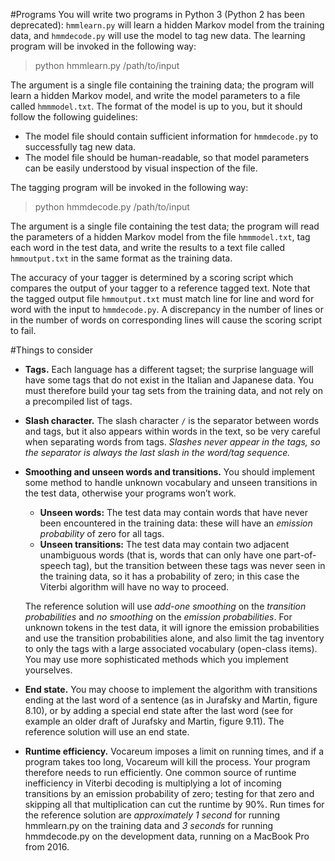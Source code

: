 #Programs
You will write two programs in Python 3 (Python 2 has been deprecated): `hmmlearn.py` will learn a hidden Markov model from the training data, and `hmmdecode.py` will use the model to tag new data.
The learning program will be invoked in the following way:

> python hmmlearn.py /path/to/input 

The argument is a single file containing the training data; the program will learn a hidden Markov model, and write the model parameters to a file called `hmmmodel.txt`. The format of the model is up to you, but it should follow the following guidelines:

- The model file should contain sufficient information for `hmmdecode.py` to successfully tag new data.
- The model file should be human-readable, so that model parameters can be easily understood by visual inspection of the file.

The tagging program will be invoked in the following way:

> python hmmdecode.py /path/to/input

The argument is a single file containing the test data; the program will read the parameters of a hidden Markov model from the file `hmmmodel.txt`, tag each word in the test data, and write the results to a text file called `hmmoutput.txt` in the same format as the training data.

The accuracy of your tagger is determined by a scoring script which compares the output of your tagger to a reference tagged text. Note that the tagged output file `hmmoutput.txt` must match line for line and word for word with the input to `hmmdecode.py`. A discrepancy in the number of lines or in the number of words on corresponding lines will cause the scoring script to fail.

#Things to consider

- **Tags.** Each language has a different tagset; the surprise language will have some tags that do not exist in the Italian and Japanese data. You must therefore build your tag sets from the training data, and not rely on a precompiled list of tags.
- **Slash character.** The slash character `/` is the separator between words and tags, but it also appears within words in the text, so be very careful when separating words from tags. *Slashes never appear in the tags, so the separator is always the last slash in the word/tag sequence.*
- **Smoothing and unseen words and transitions.** You should implement some method to handle unknown vocabulary and unseen transitions in the test data, otherwise your programs won’t work.
    - **Unseen words:** The test data may contain words that have never been encountered in the training data: these will have an *emission probability* of zero for all tags.
    - **Unseen transitions:** The test data may contain two adjacent unambiguous words (that is, words that can only have one part-of-speech tag), but the transition between these tags was never seen in the training data, so it has a probability of zero; in this case the Viterbi algorithm will have no way to proceed. 
  
  The reference solution will use *add-one smoothing* on the *transition probabilities* and *no smoothing* on the *emission probabilities*. For unknown tokens in the test data, it will ignore the emission probabilities and use the transition probabilities alone, and also limit the tag inventory to only the tags with a large associated vocabulary (open-class items). You may use more sophisticated methods which you implement yourselves.
- **End state.** You may choose to implement the algorithm with transitions ending at the last word of a sentence (as in Jurafsky and Martin, figure 8.10), or by adding a special end state after the last word (see for example an older draft of Jurafsky and Martin, figure 9.11). The reference solution will use an end state.
- **Runtime efficiency.** Vocareum imposes a limit on running times, and if a program takes too long, Vocareum will kill the process. Your program therefore needs to run efficiently. One common source of runtime inefficiency in Viterbi decoding is multiplying a lot of incoming transitions by an emission probability of zero; testing for that zero and skipping all that multiplication can cut the runtime by 90%. Run times for the reference solution are *approximately 1 second* for running hmmlearn.py on the training data and *3 seconds* for running hmmdecode.py on the development data, running on a MacBook Pro from 2016.
